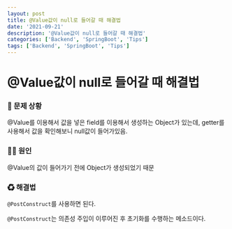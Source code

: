 ```yaml
---
layout: post
title: @Value값이 null로 들어갈 때 해결법
date: '2021-09-21'
description: '@Value값이 null로 들어갈 때 해결법'
categories: ['Backend', 'SpringBoot', 'Tips']
tags: ['Backend', 'SpringBoot', 'Tips']
---
```

# @Value값이 null로 들어갈 때 해결법

### 🐛 문제 상황

@Value를 이용해서 값을 넣은 field를 이용해서 생성하는 Object가 있는데, getter를 사용해서 값을 확인해보니 null값이 들어가있음.

### 🏴‍☠️ 원인

@Value의 값이 들어가기 전에 Object가 생성되었기 때문

### ♻ 해결법

`@PostConstruct`를 사용하면 된다.

`@PostConstruct`는 의존성 주입이 이루어진 후 초기화를 수행하는 메소드이다.

